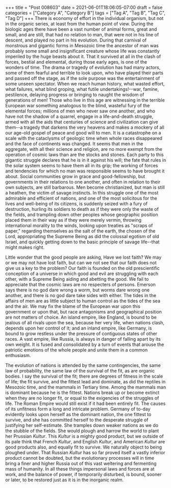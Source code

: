 +++
title = "Post 008603"
date = 2021-06-01T18:06:05-07:00
draft = false
categories = ["Category A", "Category B"]
tags = ["Tag A", "Tag B", "Tag C", "Tag D"]
+++
There is economy of effort in the individual organism, but not in the organic series, at least from the human point of view. During the biologic ages there have been a vast number of animal forms, great and small, and are still, that had no relation to man, that were not in his line of descent, and played no part in his evolution. During that carnival of monstrous and gigantic forms in Mesozoic time the ancestor of man was probably some small and insignificant creature whose life was constantly imperiled by the huge beasts about it. That it survived at all in the clash of forces, bestial and elemental, during those early ages, is one of the wonders of time. The drama or tragedy of evolution has had many actors, some of them fearful and terrible to look upon, who have played their parts and passed off the stage, as if the sole purpose was the entertainment of some unseen spectator. When we reach human history, what wasted effort, what failures, what blind groping, what futile undertakings!--war, famine, pestilence, delaying progress or bringing to naught the wisdom of generations of men! Those who live in this age are witnessing in the terrible European war something analogous to the blind, wasteful fury of the elemental forces; millions of men who never saw one another, and who have not the shadow of a quarrel, engage in a life-and-death struggle, armed with all the aids that centuries of science and civilization can give them--a tragedy that darkens the very heavens and makes a mockery of all our age-old gospel of peace and good will to men. It is a catastrophe on a scale with the cataclysms of geologic time when whole races disappeared and the face of continents was changed. It seems that men in the aggregate, with all their science and religion, are no more exempt from the operation of cosmic laws than are the stocks and stones. Each party to this gigantic struggle declares that he is in it against his will; the fate that rules in the solar system seems to have them all in its grip; the working of forces and tendencies for which no man was responsible seems to have brought it about. Social communities grow in grace and good-fellowship, but governments in their relations to one another, and often in relation to their own subjects, are still barbarous. Men become christianized, but man is still a heathen, the victim of savage instincts. In this struggle one of the most admirable and efficient of nations, and one of the most solicitous for the lives and well-being of its citizens, is suddenly seized with a fury of destruction, hurling its soldiers to death as if they were only the waste of the fields, and trampling down other peoples whose geographic position placed them in their way as if they were merely vermin, throwing international morality to the winds, looking upon treaties as "scraps of paper," regarding themselves as the salt of the earth, the chosen of the Lord, appropriating the Supreme Being as did the colossal egotism of old Israel, and quickly getting down to the basic principle of savage life--that might makes right.

Little wonder that the good people are asking, Have we lost faith? We may or we may not have lost faith, but can we not see that our faith does not give us a key to the problem? Our faith is founded on the old prescientific conception of a universe in which good and evil are struggling with each other, with a Supreme Being aiding and abetting the good. We fail to appreciate that the cosmic laws are no respecters of persons. Emerson says there is no god dare wrong a worm, but worms dare wrong one another, and there is no god dare take sides with either. The tides in the affairs of men are as little subject to human control as the tides of the sea and the air. We may fix the blame of the European war upon this government or upon that, but race antagonisms and geographical position are not matters of choice. An island empire, like England, is bound to be jealous of all rivals upon the sea, because her very life, when nations clash, depends upon her control of it; and an inland empire, like Germany, is bound to grow restless under the pressure of contiguous states of other races. A vast empire, like Russia, is always in danger of falling apart by its own weight. It is fused and consolidated by a turn of events that arouse the patriotic emotions of the whole people and unite them in a common enthusiasm.

The evolution of nations is attended by the same contingencies, the same law of probability, the same law of the survival of the fit, as are organic bodies. I say the survival of the fit; there are degrees of fitness in the scale of life; the fit survive, and the fittest lead and dominate, as did the reptiles in Mesozoic time, and the mammals in Tertiary time. Among the mammals man is dominant because he is the fittest. Nations break up or become extinct when they are no longer fit, or equal to the exigencies of the struggles of life. The Roman Empire would still exist if it had been entirely fit. The causes of its unfitness form a long and intricate problem. Germany of to-day evidently looks upon herself as the dominant nation, the one fittest to survive, and she has committed herself to the desperate struggle of justifying her self-estimate. She tramples down weaker nations as we do the stubble of the fields. She would plough and harrow the world to plant her Prussian _Kultur_. This _Kultur_ is a mighty good product, but we outside of its pale think that French _Kultur_, and English _Kultur_, and American _Kultur_ are good products also, and equally fit to survive. We naturally object to being ploughed under. That Russian _Kultur_ has so far proved itself a vastly inferior product cannot be doubted, but the evolutionary processes will in time bring a finer and higher Russia out of this vast weltering and fermenting mass of humanity. In all these things impersonal laws and forces are at work, and the balance of power, if temporarily disturbed, is bound, sooner or later, to be restored just as it is in the inorganic realm.

